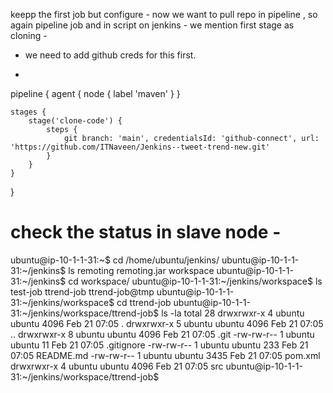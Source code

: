 keepp the first job but configure - 
now we want to pull repo in pipeline , so again pipeline job and in script on jenkins - 
we mention first stage as cloning - 
- we need to add github creds for this first.

- 
pipeline {
    agent {
        node {
            label 'maven'
        }
    }
    
    stages {
        stage('clone-code') {
            steps {
                git branch: 'main', credentialsId: 'github-connect', url: 'https://github.com/ITNaveen/Jenkins--tweet-trend-new.git'
            }
        }
    }
}

# check the status in slave node - 
ubuntu@ip-10-1-1-31:~$ cd /home/ubuntu/jenkins/
ubuntu@ip-10-1-1-31:~/jenkins$ ls
remoting  remoting.jar  workspace
ubuntu@ip-10-1-1-31:~/jenkins$ cd workspace/
ubuntu@ip-10-1-1-31:~/jenkins/workspace$ ls
test-job  ttrend-job  ttrend-job@tmp
ubuntu@ip-10-1-1-31:~/jenkins/workspace$ cd ttrend-job
ubuntu@ip-10-1-1-31:~/jenkins/workspace/ttrend-job$ ls -la
total 28
drwxrwxr-x 4 ubuntu ubuntu 4096 Feb 21 07:05 .
drwxrwxr-x 5 ubuntu ubuntu 4096 Feb 21 07:05 ..
drwxrwxr-x 8 ubuntu ubuntu 4096 Feb 21 07:05 .git
-rw-rw-r-- 1 ubuntu ubuntu   11 Feb 21 07:05 .gitignore
-rw-rw-r-- 1 ubuntu ubuntu  233 Feb 21 07:05 README.md
-rw-rw-r-- 1 ubuntu ubuntu 3435 Feb 21 07:05 pom.xml
drwxrwxr-x 4 ubuntu ubuntu 4096 Feb 21 07:05 src
ubuntu@ip-10-1-1-31:~/jenkins/workspace/ttrend-job$ 
